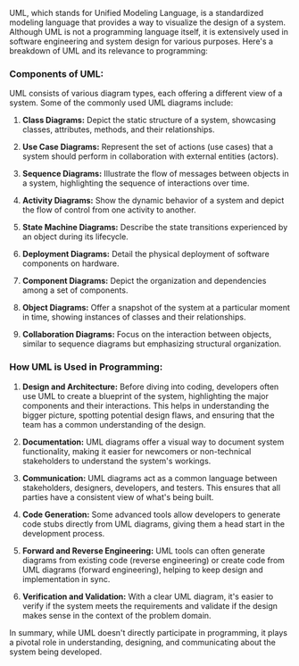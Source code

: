 UML, which stands for Unified Modeling Language, is a standardized modeling language that provides a way to visualize the design of a system. 
Although UML is not a programming language itself, it is extensively used in software engineering and system design for various purposes. 
Here's a breakdown of UML and its relevance to programming:

### Components of UML:
UML consists of various diagram types, each offering a different view of a system. 
Some of the commonly used UML diagrams include:

1. **Class Diagrams:** Depict the static structure of a system, showcasing classes, attributes, methods, and their relationships.

2. **Use Case Diagrams:** Represent the set of actions (use cases) that a system should perform in collaboration with external entities (actors).

3. **Sequence Diagrams:** Illustrate the flow of messages between objects in a system, highlighting the sequence of interactions over time.

4. **Activity Diagrams:** Show the dynamic behavior of a system and depict the flow of control from one activity to another.

5. **State Machine Diagrams:** Describe the state transitions experienced by an object during its lifecycle.

6. **Deployment Diagrams:** Detail the physical deployment of software components on hardware.

7. **Component Diagrams:** Depict the organization and dependencies among a set of components.

8. **Object Diagrams:** Offer a snapshot of the system at a particular moment in time, showing instances of classes and their relationships.

9. **Collaboration Diagrams:** Focus on the interaction between objects, similar to sequence diagrams but emphasizing structural organization.

### How UML is Used in Programming:

1. **Design and Architecture:** Before diving into coding, developers often use UML to create a blueprint of the system, highlighting the major components and their interactions. 
This helps in understanding the bigger picture, spotting potential design flaws, and ensuring that the team has a common understanding of the design.

2. **Documentation:** UML diagrams offer a visual way to document system functionality, making it easier for newcomers or non-technical stakeholders to understand the system's workings.

3. **Communication:** UML diagrams act as a common language between stakeholders, designers, developers, and testers. 
This ensures that all parties have a consistent view of what's being built.

4. **Code Generation:** Some advanced tools allow developers to generate code stubs directly from UML diagrams, giving them a head start in the development process.

5. **Forward and Reverse Engineering:** UML tools can often generate diagrams from existing code (reverse engineering) or create code from UML diagrams (forward engineering), helping to keep design and implementation in sync.

6. **Verification and Validation:** With a clear UML diagram, it's easier to verify if the system meets the requirements and validate if the design makes sense in the context of the problem domain.

In summary, while UML doesn't directly participate in programming, it plays a pivotal role in understanding, designing, and communicating about the system being developed.
